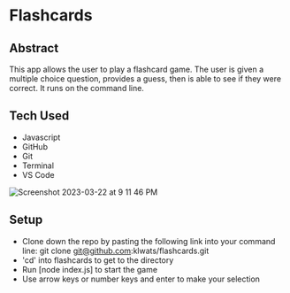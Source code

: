 <h1>Flashcards</h1>


## Abstract
This app allows the user to play a flashcard game. The user is given a multiple choice question, provides a guess, then is able to see if they were correct. It runs on the command line.


## Tech Used
- Javascript 
- GitHub
- Git
- Terminal
- VS Code

![Screenshot 2023-03-22 at 9 11 46 PM](https://user-images.githubusercontent.com/115050167/227094016-e350be68-1952-477e-92ab-0b67bc9da8a2.png)




## Setup

- Clone down the repo by pasting the following link into your command line: git clone git@github.com:klwats/flashcards.git
- 'cd' into flashcards to get to the directory
- Run [node index.js] to start the game
- Use arrow keys or number keys and enter to make your selection
